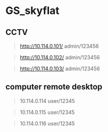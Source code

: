 # GS_skyflat

## CCTV

> http://10.114.0.101/ admin/123456 

> http://10.114.0.102/ admin/123456 

> http://10.114.0.103/ admin/123456

## computer remote desktop

> 10.114.0.114 user/12345

> 10.114.0.115 user/12345

> 10.114.0.116 user/12345
